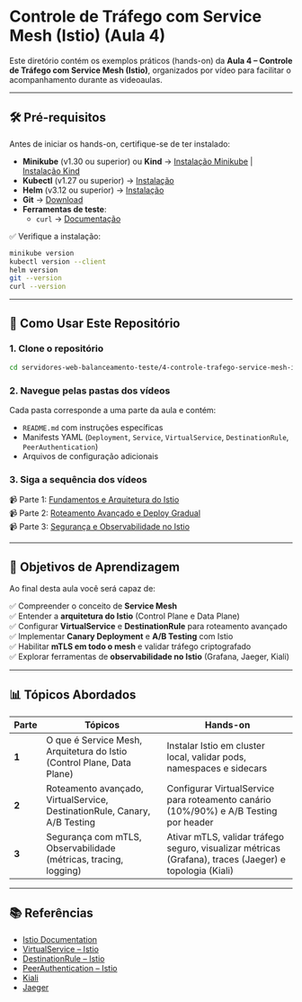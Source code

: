 # Controle de Tráfego com Service Mesh (Istio) (Aula 4)

Este diretório contém os exemplos práticos (hands-on) da **Aula 4 – Controle de Tráfego com Service Mesh (Istio)**, organizados por vídeo para facilitar o acompanhamento durante as videoaulas.

---

## 🛠️ Pré-requisitos

Antes de iniciar os hands-on, certifique-se de ter instalado:

- **Minikube** (v1.30 ou superior) ou **Kind** → [Instalação Minikube](https://minikube.sigs.k8s.io/docs/start/) | [Instalação Kind](https://kind.sigs.k8s.io/)  
- **Kubectl** (v1.27 ou superior) → [Instalação](https://kubernetes.io/docs/tasks/tools/)  
- **Helm** (v3.12 ou superior) → [Instalação](https://helm.sh/docs/intro/install/)  
- **Git** → [Download](https://git-scm.com/downloads)  
- **Ferramentas de teste**:  
  - `curl` → [Documentação](https://curl.se/docs/install.html)  

✅ Verifique a instalação:
```bash
minikube version
kubectl version --client
helm version
git --version
curl --version
```

---

## 🚀 Como Usar Este Repositório

### 1. Clone o repositório
```bash
cd servidores-web-balanceamento-teste/4-controle-trafego-service-mesh-istio
```

### 2. Navegue pelas pastas dos vídeos
Cada pasta corresponde a uma parte da aula e contém:
- `README.md` com instruções específicas  
- Manifests YAML (`Deployment`, `Service`, `VirtualService`, `DestinationRule`, `PeerAuthentication`)  
- Arquivos de configuração adicionais  

### 3. Siga a sequência dos vídeos
📹 Parte 1: [Fundamentos e Arquitetura do Istio](./hands-on-04-parte1-istio/README.md)  
📹 Parte 2: [Roteamento Avançado e Deploy Gradual](./hands-on-04-parte2-istio-routing/README.md)  
📹 Parte 3: [Segurança e Observabilidade no Istio](./hands-on-04-parte3-istio-security-obs/README.md)  

---

## 🎯 Objetivos de Aprendizagem
Ao final desta aula você será capaz de:

✅ Compreender o conceito de **Service Mesh**  
✅ Entender a **arquitetura do Istio** (Control Plane e Data Plane)  
✅ Configurar **VirtualService** e **DestinationRule** para roteamento avançado  
✅ Implementar **Canary Deployment** e **A/B Testing** com Istio  
✅ Habilitar **mTLS em todo o mesh** e validar tráfego criptografado  
✅ Explorar ferramentas de **observabilidade no Istio** (Grafana, Jaeger, Kiali)  

---

## 📊 Tópicos Abordados
| Parte | Tópicos | Hands-on |
|-------|---------|----------|
| **1** | O que é Service Mesh, Arquitetura do Istio (Control Plane, Data Plane) | Instalar Istio em cluster local, validar pods, namespaces e sidecars |
| **2** | Roteamento avançado, VirtualService, DestinationRule, Canary, A/B Testing | Configurar VirtualService para roteamento canário (10%/90%) e A/B Testing por header |
| **3** | Segurança com mTLS, Observabilidade (métricas, tracing, logging) | Ativar mTLS, validar tráfego seguro, visualizar métricas (Grafana), traces (Jaeger) e topologia (Kiali) |

---

## 📚 Referências
- [Istio Documentation](https://istio.io/latest/docs/)  
- [VirtualService – Istio](https://istio.io/latest/docs/reference/config/networking/virtual-service/)  
- [DestinationRule – Istio](https://istio.io/latest/docs/reference/config/networking/destination-rule/)  
- [PeerAuthentication – Istio](https://istio.io/latest/docs/reference/config/security/peer_authentication/)  
- [Kiali](https://kiali.io/)  
- [Jaeger](https://www.jaegertracing.io/)  
